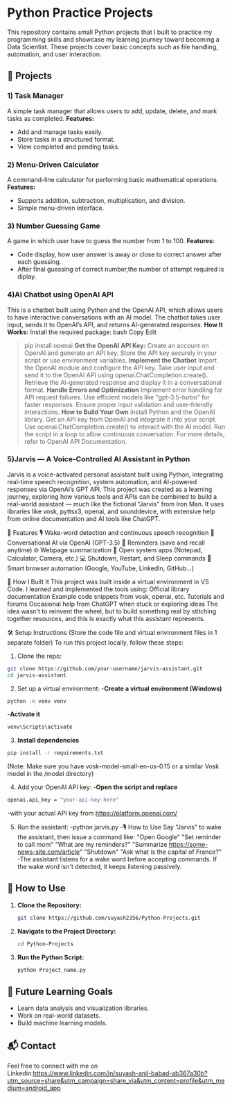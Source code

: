 # Python Practice Projects

This repository contains small Python projects that I built to practice my programming skills and showcase my learning journey toward becoming a Data Scientist. These projects cover basic concepts such as file handling, automation, and user interaction.

## 📌 Projects

### 1️) Task Manager
A simple task manager that allows users to add, update, delete, and mark tasks as completed.
**Features:**
- Add and manage tasks easily.
- Store tasks in a structured format.
- View completed and pending tasks.
 

### 2️) Menu-Driven Calculator
A command-line calculator for performing basic mathematical operations.
**Features:**
- Supports addition, subtraction, multiplication, and division.
- Simple menu-driven interface.
 
 
 ### 3) Number Guessing Game
A game in which user have to guess the number from 1 to 100.
**Features:**
- Code display, how user answer is away or close to correct answer after each guessing.
- After final guessing of correct number,the number of attempt required is diplay.

   
### 4)AI Chatbot using OpenAI API
This is a chatbot built using Python and the OpenAI API, which allows users to have interactive conversations 
with an AI model. The chatbot takes user input, sends it to OpenAI’s API, and returns AI-generated responses.
**How It Works:**
Install the required package:
bash
Copy
Edit
>pip install openai
**Get the OpenAI API Key:**
Create an account on OpenAI and generate an API key.
Store the API key securely in your script or use environment variables.
**Implement the Chatbot**
Import the OpenAI module and configure the API key.
Take user input and send it to the OpenAI API using openai.ChatCompletion.create().
Retrieve the AI-generated response and display it in a conversational format.
**Handle Errors and Optimization**
Implement error handling for API request failures.
Use efficient models like "gpt-3.5-turbo" for faster responses.
Ensure proper input validation and user-friendly interactions.
**How to Build Your Own**
Install Python and the OpenAI library.
Get an API key from OpenAI and integrate it into your script.
Use openai.ChatCompletion.create() to interact with the AI model.
Run the script in a loop to allow continuous conversation.
For more details, refer to OpenAI API Documentation.


 ### 5)Jarvis — A Voice-Controlled AI Assistant in Python
Jarvis is a voice-activated personal assistant built using Python, integrating real-time speech recognition, system automation, and AI-powered responses via OpenAI’s GPT API.
This project was created as a learning journey, exploring how various tools and APIs can be combined to build a real-world assistant — much like the fictional "Jarvis" from Iron Man. It uses libraries like vosk, pyttsx3, openai, and sounddevice, with extensive help from online documentation and AI tools like ChatGPT.

📌 Features
🎙️ Wake-word detection and continuous speech recognition
💬 Conversational AI via OpenAI (GPT-3.5)
📝 Reminders (save and recall anytime)
🌐 Webpage summarization
📁 Open system apps (Notepad, Calculator, Camera, etc.)
💻 Shutdown, Restart, and Sleep commands
🔗 Smart browser automation (Google, YouTube, LinkedIn, GitHub...)

🔧 How I Built It
This project was built inside a virtual environment in VS Code. I learned and implemented the tools using:
Official library documentation
Example code snippets from vosk, openai, etc.
Tutorials and forums
Occasional help from ChatGPT when stuck or exploring ideas
The idea wasn't to reinvent the wheel, but to build something real by stitching together resources, and this is exactly what this assistant represents.

🛠️ Setup Instructions (Store the code file and virtual environment files in 1 separate folder)
To run this project locally, follow these steps:
1. Clone the repo:
  ```sh
git clone https://github.com/your-username/jarvis-assistant.git
cd jarvis-assistant
 ```

2. Set up a virtual environment:
-**Create a virtual environment (Windows)**
 ```sh
python -m venv venv
 ```
-**Activate it**
 ```sh
venv\Scripts\activate
 ```

3. **Install dependencies**
```sh
pip install -r requirements.txt
 ```
(Note: Make sure you have vosk-model-small-en-us-0.15 or a similar Vosk model in the /model directory)

4. Add your OpenAI API key:
-**Open the script and replace**
 ```sh
openai.api_key = "your-api-key-here"
 ```
-with your actual API key from https://platform.openai.com/

5. Run the assistant:
-python jarvis.py
-🎙️ How to Use
Say "Jarvis" to wake the assistant, then issue a command like:
"Open Google"
"Set reminder to call mom"
"What are my reminders?"
"Summarize https://some-news-site.com/article"
"Shutdown"
"Ask what is the capital of France?"
-The assistant listens for a wake word before accepting commands. If the wake word isn't detected, it keeps listening passively.



## 📂 How to Use
1. **Clone the Repository:**
   ```sh
   git clone https://github.com/suyash2356/Python-Projects.git
   ```
2. **Navigate to the Project Directory:**
   ```sh
   cd Python-Projects
   ```
3. **Run the Python Script:**
   ```sh
   python Project_name.py
   ```

## 🚀 Future Learning Goals
- Learn data analysis and visualization libraries.
- Work on real-world datasets.
- Build machine learning models.

## 📬 Contact
Feel free to connect with me on Linkedin:https://www.linkedin.com/in/suyash-anil-babad-ab367a30b?utm_source=share&utm_campaign=share_via&utm_content=profile&utm_medium=android_app

